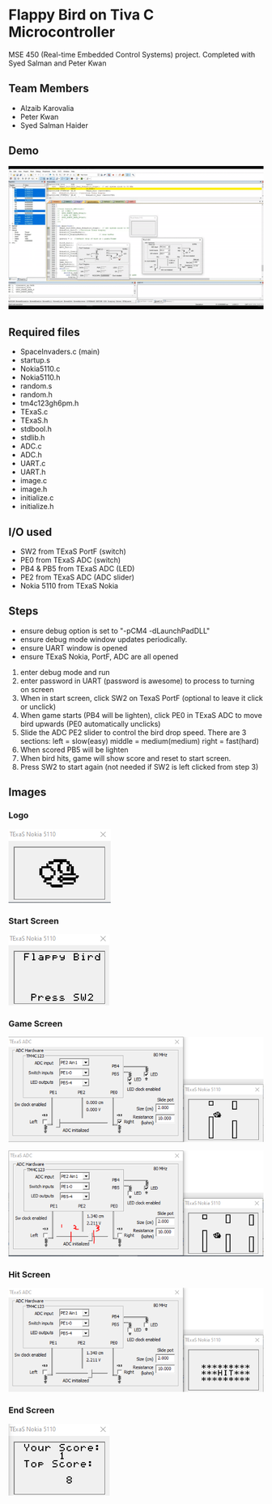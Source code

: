# Flappy Bird on Tiva C Microcontroller 
MSE 450 (Real-time Embedded Control Systems) project. Completed with Syed Salman and Peter Kwan 

## Team Members
- Alzaib Karovalia
- Peter Kwan
- Syed Salman Haider

## Demo
![gif](Demo/demo.gif)


## Required files
- SpaceInvaders.c (main)
- startup.s
- Nokia5110.c
- Nokia5110.h
- random.s
- random.h
- tm4c123gh6pm.h
- TExaS.c
- TExaS.h
- stdbool.h
- stdlib.h
- ADC.c
- ADC.h
- UART.c
- UART.h
- image.c
- image.h
- initialize.c
- initialize.h


## I/O used
- SW2 from TExaS PortF (switch)
- PE0 from TExaS ADC (switch)
- PB4 & PB5 from TExaS ADC (LED)
- PE2 from TExaS ADC (ADC slider)
- Nokia 5110 from TExaS Nokia


## Steps
- ensure debug option is set to "-pCM4 -dLaunchPadDLL"
- ensure debug mode window updates periodically.
- ensure UART window is opened
- ensure TExaS Nokia, PortF, ADC are all opened


1. enter debug mode and run
2. enter password in UART (password is awesome) to process to turning on screen
3. When in start screen, click SW2 on TexaS PortF (optional to leave it click or unclick)
4. When game starts (PB4 will be lighten), click PE0 in TExaS ADC to move bird upwards (PE0 automatically unclicks)
5. Slide the ADC PE2 slider to control the bird drop speed. There are 3 sections: 
   left = slow(easy)
   middle = medium(medium) 
   right = fast(hard)
6. When scored PB5 will be lighten
7. When bird hits, game will show score and reset to start screen.
8. Press SW2 to start again (not needed if SW2 is left clicked from step 3)

## Images
### Logo

![alt text](https://github.com/Alzaib/FlappyBird_TivaC/blob/main/Demo/1.png)

### Start Screen

![alt text](https://github.com/Alzaib/FlappyBird_TivaC/blob/main/Demo/2.png)

### Game Screen 

![alt text](https://github.com/Alzaib/FlappyBird_TivaC/blob/main/Demo/3.png)

![alt text](https://github.com/Alzaib/FlappyBird_TivaC/blob/main/Demo/5.png)

### Hit Screen 

![alt text](https://github.com/Alzaib/FlappyBird_TivaC/blob/main/Demo/6.png)

### End Screen

![alt text](https://github.com/Alzaib/FlappyBird_TivaC/blob/main/Demo/7.png)

